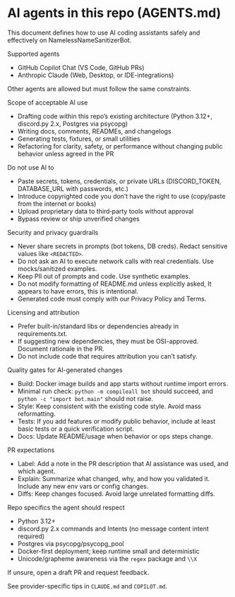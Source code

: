 # AI agents in this repo (AGENTS.md)

This document defines how to use AI coding assistants safely and effectively on NamelessNameSanitizerBot.

Supported agents

- GitHub Copilot Chat (VS Code, GitHub PRs)
- Anthropic Claude (Web, Desktop, or IDE-integrations)

Other agents are allowed but must follow the same constraints.

Scope of acceptable AI use

- Drafting code within this repo’s existing architecture (Python 3.12+, discord.py 2.x, Postgres via psycopg)
- Writing docs, comments, READMEs, and changelogs
- Generating tests, fixtures, or small utilities
- Refactoring for clarity, safety, or performance without changing public behavior unless agreed in the PR

Do not use AI to

- Paste secrets, tokens, credentials, or private URLs (DISCORD_TOKEN, DATABASE_URL with passwords, etc.)
- Introduce copyrighted code you don’t have the right to use (copy/paste from the internet or books)
- Upload proprietary data to third‑party tools without approval
- Bypass review or ship unverified changes

Security and privacy guardrails

- Never share secrets in prompts (bot tokens, DB creds). Redact sensitive values like `<REDACTED>`.
- Do not ask an AI to execute network calls with real credentials. Use mocks/sanitized examples.
- Keep PII out of prompts and code. Use synthetic examples.
- Do not modify formatting of README.md unless explicitly asked, It appears to have errors, this is intentional.
- Generated code must comply with our Privacy Policy and Terms.

Licensing and attribution

- Prefer built-in/standard libs or dependencies already in requirements.txt.
- If suggesting new dependencies, they must be OSI-approved. Document rationale in the PR.
- Do not include code that requires attribution you can’t satisfy.

Quality gates for AI-generated changes

- Build: Docker image builds and app starts without runtime import errors.
- Minimal run check: `python -m compileall bot` should succeed, and `python -c "import bot.main"` should not raise.
- Style: Keep consistent with the existing code style. Avoid mass reformatting.
- Tests: If you add features or modify public behavior, include at least basic tests or a quick verification script.
- Docs: Update README/usage when behavior or ops steps change.

PR expectations

- Label: Add a note in the PR description that AI assistance was used, and which agent.
- Explain: Summarize what changed, why, and how you validated it. Include any new env vars or config changes.
- Diffs: Keep changes focused. Avoid large unrelated formatting diffs.

Repo specifics the agent should respect

- Python 3.12+
- discord.py 2.x commands and Intents (no message content intent required)
- Postgres via psycopg/psycopg_pool
- Docker-first deployment; keep runtime small and deterministic
- Unicode/grapheme awareness via the `regex` package and `\\X`

If unsure, open a draft PR and request feedback.

See provider-specific tips in `CLAUDE.md` and `COPILOT.md`.
